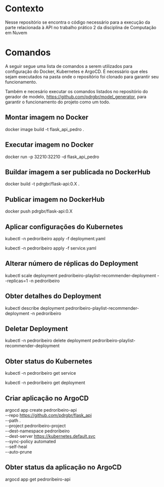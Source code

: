 # Contexto
Nesse repositório se encontra o código necessário para a execução da parte relacionada à API no trabalho prático 2 da disciplina de Computação em Nuvem

# Comandos
A seguir segue uma lista de comandos a serem utilizados para configuração do Docker, Kubernetes e ArgoCD. É necessário que eles sejam executados na pasta onde o repositório foi clonado para garantir seu funcionamento.

Também e necesário executar os comandos listados no repositório do gerador de modelo, https://github.com/pdrgbr/model_generator, para garantir o funcionamento do projeto como um todo.

## Montar imagem no Docker
docker image build -t flask_api_pedro .

## Executar imagem no Docker
docker run -p 32210:32210 -d flask_api_pedro

## Buildar imagem a ser publicada no DockerHub
docker build -t pdrgbr/flask-api:0.X .

## Publicar imagem no DockerHub
docker push pdrgbr/flask-api:0.X

## Aplicar configurações do Kubernetes
kubectl -n pedroribeiro apply -f deployment.yaml

kubectl -n pedroribeiro apply -f service.yaml

## Alterar número de réplicas do Deployment
kubectl scale deployment pedroribeiro-playlist-recommender-deployment --replicas=1 -n pedroribeiro

## Obter detalhes do Deployment
kubectl describe deployment pedroribeiro-playlist-recommender-deployment -n pedroribeiro   

## Deletar Deployment
kubectl -n pedroribeiro delete deployment pedroribeiro-playlist-recommender-deployment

## Obter status do Kubernetes
kubectl -n pedroribeiro get service 

kubectl -n pedroribeiro get deployment 

## Criar aplicação no ArgoCD
argocd app create pedroribeiro-api \
  --repo https://github.com/pdrgbr/flask_api \
  --path . \
  --project pedroribeiro-project \
  --dest-namespace pedroribeiro \
  --dest-server https://kubernetes.default.svc \
  --sync-policy automated \
  --self-heal \
  --auto-prune

## Obter status da aplicação no ArgoCD
argocd app get pedroribeiro-api 
